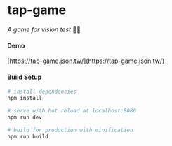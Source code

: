 # tap-game

_A game for vision test_ 🍌🌻

#### Demo

[https://tap-game.json.tw/](https://tap-game.json.tw/)


#### Build Setup

``` bash
# install dependencies
npm install

# serve with hot reload at localhost:8080
npm run dev

# build for production with minification
npm run build
```
